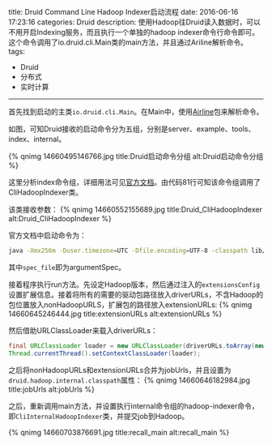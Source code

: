 title: Druid Command Line Hadoop Indexer启动流程
date: 2016-06-16 17:23:16
categories: Druid
description: 使用Hadoop往Druid读入数据时，可以不用开启Indexing服务，而且执行一个单独的hadoop indexer命令行命令即可。这个命令调用了io.druid.cli.Main类的main方法，并且通过Ariline解析命令。
tags:
- Druid
- 分布式
- 实时计算
---

首先找到启动的主类`io.druid.cli.Main`。在Main中，使用[Airline](https://github.com/airlift/airline)包来解析命令。

如图，可知Druid接收的启动命令分为五组，分别是server、example、tools、index、internal。

{% qnimg 14660495146766.jpg title:Druid启动命令分组 alt:Druid启动命令分组 %}


这里分析index命令组，详细用法可见[官方文档](http://druid.io/docs/latest/ingestion/command-line-hadoop-indexer.html)。由代码81行可知该命令组调用了CliHadoopIndexer类。

该类接收参数：
{% qnimg 14660552155689.jpg title:Druid_CliHadoopIndexer alt:Druid_CliHadoopIndexer %}

官方文档中启动命令为：
```bash
java -Xmx256m -Duser.timezone=UTC -Dfile.encoding=UTF-8 -classpath lib/*:<hadoop_config_dir> io.druid.cli.Main index hadoop <spec_file>
```
其中`spec_file`即为argumentSpec。

接着程序执行run方法。先设定Hadoop版本，然后通过注入的`extensionsConfig`设置扩展信息。接着将所有的需要的驱动包路径放入driverURLs，不含Hadoop的包位置放入nonHadoopURLS，扩展包的路径放入extensionURLs:
{% qnimg 14660645246444.jpg title:extensionURLs alt:extensionURLs %}

然后借助URLClassLoader来载入driverURLs：

```java
final URLClassLoader loader = new URLClassLoader(driverURLs.toArray(new URL[driverURLs.size()]), null);
Thread.currentThread().setContextClassLoader(loader);
```

之后将nonHadoopURLs和extensionURLs合并为jobUrls，并且设置为`druid.hadoop.internal.classpath`属性：
{% qnimg 14660646182984.jpg title:jobUrls alt:jobUrls %}

之后，重新调用main方法，并设置执行internal命令组的hadoop-indexer命令，即`CliInternalHadoopIndexer`类，并提交job到Hadoop。

{% qnimg 14660703876691.jpg title:recall_main alt:recall_main %}


